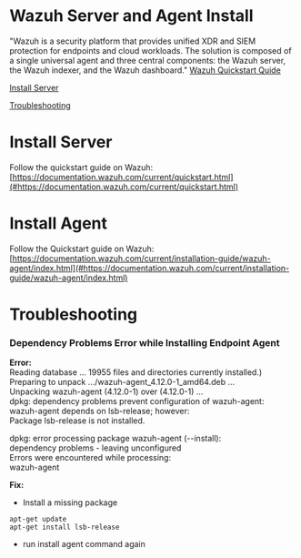 # Wazuh Server and Agent Install
"Wazuh is a security platform that provides unified XDR and SIEM protection for endpoints and cloud workloads. The solution is composed of a single universal agent and three central components: the Wazuh server, the Wazuh indexer, and the Wazuh dashboard." [Wazuh Quickstart Quide](#https://documentation.wazuh.com/current/quickstart.html)

[Install Server](#Install_Server)

[Troubleshooting](#Troubleshooting)

# Install Server
Follow the quickstart guide on Wazuh: [https://documentation.wazuh.com/current/quickstart.html](#https://documentation.wazuh.com/current/quickstart.html)

# Install Agent
Follow the Quickstart guide on Wazuh: [https://documentation.wazuh.com/current/installation-guide/wazuh-agent/index.html](#https://documentation.wazuh.com/current/installation-guide/wazuh-agent/index.html)

# Troubleshooting
### Dependency Problems Error while Installing Endpoint Agent
**Error:**  
Reading database ... 19955 files and directories currently installed.)  
Preparing to unpack .../wazuh-agent_4.12.0-1_amd64.deb ...  
Unpacking wazuh-agent (4.12.0-1) over (4.12.0-1) ...  
dpkg: dependency problems prevent configuration of wazuh-agent:  
 wazuh-agent depends on lsb-release; however:  
  Package lsb-release is not installed.  

dpkg: error processing package wazuh-agent (--install):  
 dependency problems - leaving unconfigured  
Errors were encountered while processing:  
 wazuh-agent  

**Fix:**  
- Install a missing package  
```
apt-get update
apt-get install lsb-release
```
- run install agent command again
